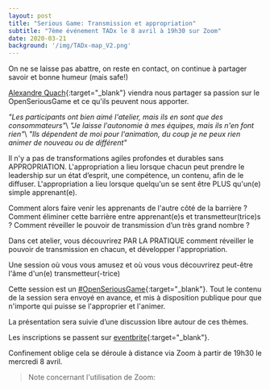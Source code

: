 ```yaml
---
layout: post
title: "Serious Game: Transmission et appropriation"
subtitle: "7ème événement TADx le 8 avril à 19h30 sur Zoom"
date: 2020-03-21
background: '/img/TADx-map_V2.png'
---
```

On ne se laisse pas abattre, on reste en contact, on continue à partager savoir et bonne humeur (mais safe!) 

[Alexandre Quach](https://twitter.com/alexandrequach){:target="_blank"} viendra nous partager sa passion sur le OpenSeriousGame et ce qu'ils peuvent nous apporter.

*"Les participants ont bien aimé l'atelier, mais ils en sont que des consommateurs"*\\
*"Je laisse l'autonomie à mes équipes, mais ils n'en font rien"*\\
*"Ils dépendent de moi pour l'animation, du coup je ne peux rien animer de nouveau ou de différent"*

Il n'y a pas de transformations agiles profondes et durables sans APPROPRIATION. 
L'appropriation a lieu lorsque chacun peut prendre le leadership sur un état d’esprit, une compétence, un contenu, afin de le diffuser.
L'appropriation a lieu lorsque quelqu'un se sent être PLUS qu'un(e) simple apprenant(e).

Comment alors faire venir les apprenants de l'autre côté de la barrière ? Comment éliminer cette barrière entre apprenant(e)s et transmetteur(trice)s ?
Comment réveiller le pouvoir de transmission d’un très grand nombre ? 

Dans cet atelier, vous découvrirez PAR LA PRATIQUE comment réveiller le pouvoir de transmission en chacun, et développer l'appropriation. 

Une session où vous vous amusez et où vous vous découvrirez peut-être l'âme d'un(e) transmetteur(-trice)

Cette session est un [#OpenSeriousGame](https://twitter.com/hashtag/OpenSeriousGame?){:target="_blank"}. Tout le contenu de la session sera envoyé en avance, et mis à disposition publique pour que n'importe qui puisse se l'approprier et l'animer.


La présentation sera suivie d’une discussion libre autour de ces thèmes.

Les inscriptions se passent sur [eventbrite](https://www.eventbrite.fr){:target="_blank"}.

Confinement oblige cela se déroule à distance via Zoom à partir de 19h30 le mercredi 8 avril. 

>Note concernant l'utilisation de Zoom:
